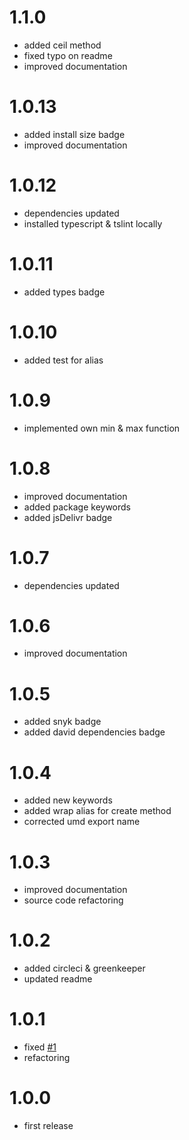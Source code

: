 # 1.1.0

* added ceil method
* fixed typo on readme
* improved documentation

# 1.0.13

* added install size badge
* improved documentation

# 1.0.12

* dependencies updated
* installed typescript & tslint locally

# 1.0.11

* added types badge

# 1.0.10

* added test for alias

# 1.0.9

* implemented own min & max function

# 1.0.8

* improved documentation
* added package keywords
* added jsDelivr badge

# 1.0.7

* dependencies updated

# 1.0.6

* improved documentation

# 1.0.5

* added snyk badge
* added david dependencies badge

# 1.0.4

* added new keywords
* added wrap alias for create method
* corrected umd export name

# 1.0.3

* improved documentation
* source code refactoring

# 1.0.2

* added circleci & greenkeeper
* updated readme

# 1.0.1

* fixed [#1](https://github.com/manferlo81/map-number/issues/1)
* refactoring

# 1.0.0

* first release
